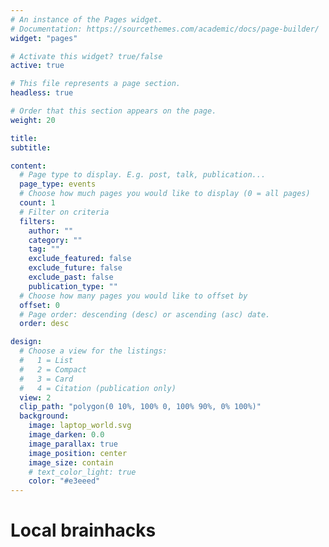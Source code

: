 ```yaml
---
# An instance of the Pages widget.
# Documentation: https://sourcethemes.com/academic/docs/page-builder/
widget: "pages"

# Activate this widget? true/false
active: true

# This file represents a page section.
headless: true

# Order that this section appears on the page.
weight: 20

title:
subtitle:

content:
  # Page type to display. E.g. post, talk, publication...
  page_type: events
  # Choose how much pages you would like to display (0 = all pages)
  count: 1
  # Filter on criteria
  filters:
    author: ""
    category: ""
    tag: ""
    exclude_featured: false
    exclude_future: false
    exclude_past: false
    publication_type: ""
  # Choose how many pages you would like to offset by
  offset: 0
  # Page order: descending (desc) or ascending (asc) date.
  order: desc

design:
  # Choose a view for the listings:
  #   1 = List
  #   2 = Compact
  #   3 = Card
  #   4 = Citation (publication only)
  view: 2
  clip_path: "polygon(0 10%, 100% 0, 100% 90%, 0% 100%)"
  background:
    image: laptop_world.svg
    image_darken: 0.0
    image_parallax: true
    image_position: center
    image_size: contain
    # text_color_light: true
    color: "#e3eeed"
---
```


<h1><b>Local brainhacks</b></h1>
